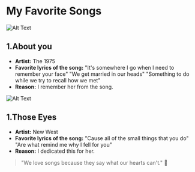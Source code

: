 # My Favorite Songs

![Alt Text]([URL/to/image.jpg](https://artwork.anghcdn.co/webp/?id=171111837&size=320))
## 1.About you
- **Artist:** The 1975
- **Favorite lyrics of the song:** "It's somewhere I go when I need to remember your face"
                                   "We get married in our heads"
                                   "Something to do while we try to recall how we met"
- **Reason:** I remember her from the song.

![Alt Text](https://cdn-images.dzcdn.net/images/cover/3d3e1ed0fe023d4b00fae4c1d57f0948/1900x1900-000000-80-0-0.jpg)
## 1.Those Eyes
- **Artist:** New West
- **Favorite lyrics of the song:** "Cause all of the small things that you do"
                                    "Are what remind me why I fell for you"
- **Reason:** I dedicated this for her.

> "We love songs because they say what our hearts can't." 🎵
